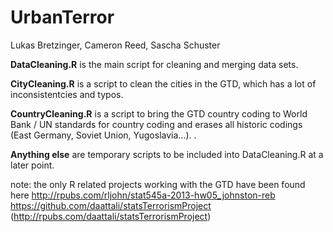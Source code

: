 UrbanTerror
===========

Lukas Bretzinger, Cameron Reed, Sascha Schuster


**DataCleaning.R**	is the main script for cleaning and merging data sets.

**CityCleaning.R** is a script to clean the cities in the GTD, which has a lot of inconsistentcies and typos.

**CountryCleaning.R**	is a script to bring the GTD country coding to World Bank / UN standards for country coding and erases all historic codings (East Germany, Soviet Union, Yugoslavia...).
.

**Anything else** are temporary scripts to be included into DataCleaning.R at a later point.


note: the only R related projects working with the GTD have been found here
http://rpubs.com/rljohn/stat545a-2013-hw05_johnston-reb
https://github.com/daattali/statsTerrorismProject (http://rpubs.com/daattali/statsTerrorismProject)
